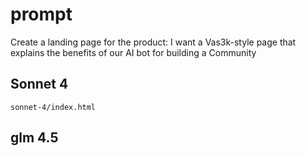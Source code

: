 # prompt

Create a landing page for the product: I want a Vas3k-style page that explains the benefits of our AI bot for building a Community

## Sonnet 4
`sonnet-4/index.html`

## glm 4.5